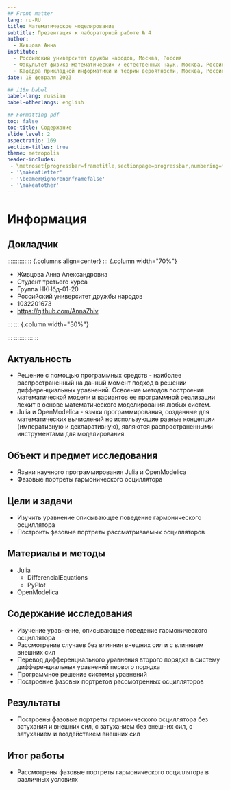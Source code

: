 ```yaml
---
## Front matter
lang: ru-RU
title: Математическое моделирование
subtitle: Презентация к лабораторной работе № 4
author:
  - Живцова Анна
institute:
  - Российский университет дружбы народов, Москва, Россия
  - Факультет физико-математических и естественных наук, Москва, Россия
  - Кафедра прикладной информатики и теории вероятности, Москва, Россия
date: 18 февраля 2023

## i18n babel
babel-lang: russian
babel-otherlangs: english

## Formatting pdf
toc: false
toc-title: Содержание
slide_level: 2
aspectratio: 169
section-titles: true
theme: metropolis
header-includes:
 - \metroset{progressbar=frametitle,sectionpage=progressbar,numbering=fraction}
 - '\makeatletter'
 - '\beamer@ignorenonframefalse'
 - '\makeatother'
---
```


# Информация

## Докладчик

:::::::::::::: {.columns align=center}
::: {.column width="70%"}

  * Живцова Анна Александровна
  * Студент третьего курса
  * Группа НКНбд-01-20
  * Российский университет дружбы народов
  * 1032201673
  * <https://github.com/AnnaZhiv>

:::
::: {.column width="30%"}

:::
::::::::::::::

## Актуальность

- Решение с помощью программных средств - наиболее распространенный на данный момент подход в решении дифференциальных уравнений. Освоение методов построения математической модели и вариантов ее программной реализации лежит в основе математического моделирования любых систем.         
- Julia и OpenModelica - языки программирования, созданные для математических вычислений но использующие разные концепции (императивную и декларативную), являются распространенными инструментами для моделирования.         

## Объект и предмет исследования

- Языки научного программирования Julia и OpenModelica     
- Фазовые портреты гармонического осциллятора     

## Цели и задачи

- Изучить уравнение описывающее поведение гармонического осциллятора    
- Построить фазовые портреты рассматриваемых осцилляторов            

## Материалы и методы

- Julia    
  - DifferencialEquations    
  - PyPlot    
- OpenModelica            

## Содержание исследования

- Изучение уравнение, описывающее поведение гармонического осциллятора    
- Рассмотрение случаев без влияния внешних сил и с влиянием внешних сил    
- Перевод дифференциального уравнения второго порядка в систему дифференциальных уравнений первого порядка    
- Программное решение системы уравнений     
- Построение фазовых портретов рассмотренных осцилляторов       

## Результаты

- Построены фазовые портреты гармонического осциллятора без затухания и внешних сил, с затуханием без внешних сил, с затуханием и воздействием внешних сил    

## Итог работы

- Рассмотрены фазовые портреты гармонического осциллятора в различных условиях        






